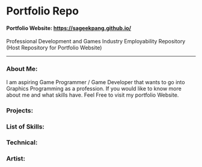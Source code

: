 # Portfolio Repo
#### Portfolio Website: https://sageekpang.github.io/
Professional Development and Games Industry Employability Repository
(Host Repository for Portfolio Website)

---

### About Me:
I am aspiring Game Programmer / Game Developer that wants to go into Graphics Programming as a profession. If you would like to know more about me and what skills have. Feel Free to visit my portfolio Website.

### Projects:


### List of Skills:

### **Technical:**


### **Artist:**

